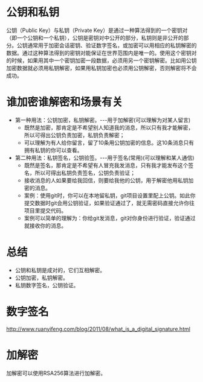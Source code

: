 # 公钥和私钥
公钥（Public Key）与私钥（Private Key）是通过一种算法得到的一个密钥对（即一个公钥和一个私钥），公钥是密钥对中公开的部分，私钥则是非公开的部分。公钥通常用于加密会话密钥、验证数字签名，或加密可以用相应的私钥解密的数据。通过这种算法得到的密钥对能保证在世界范围内是唯一的。使用这个密钥对的时候，如果用其中一个密钥加密一段数据，必须用另一个密钥解密。比如用公钥加密数据就必须用私钥解密，如果用私钥加密也必须用公钥解密，否则解密将不会成功。

# 谁加密谁解密和场景有关
* 第一种用法：公钥加密，私钥解密。---用于加解密(可以理解为对某人留言)
    - 既然是加密，那肯定是不希望别人知道我的消息，所以只有我才能解密，所以可得出公钥负责加密，私钥负责解密；
    - 可以理解为有人给你留言，留了10条用公钥加密的信息。这10条消息只有拥有私钥的你可以查看。
* 第二种用法：私钥签名，公钥验签。---用于签名(常用)(可以理解和某人通信)
    - 既然是签名，那肯定是不希望有人冒充我发消息，只有我才能发布这个签名，所以可得出私钥负责签名，公钥负责验证；
    - 接收消息的人如果要给我回信，则要给我他的公钥，用于解密他用私钥加密的消息。
    - 案例：使用git时，你可以在本地留私钥，git项目设置里配上公钥。如此你提交数据时git会用公钥验证，如果验证通过了，就无需密码直接允许你往项目里提交代码。
    - 案例可以简单的理解为：你给git发消息，git对你身份进行验证，验证通过就接收你的消息。

# 总结
* 公钥和私钥是成对的，它们互相解密。
* 公钥加密，私钥解密。
* 私钥数字签名，公钥验证。

# 数字签名
http://www.ruanyifeng.com/blog/2011/08/what_is_a_digital_signature.html

# 加解密
加解密可以使用RSA256算法进行加解密。
